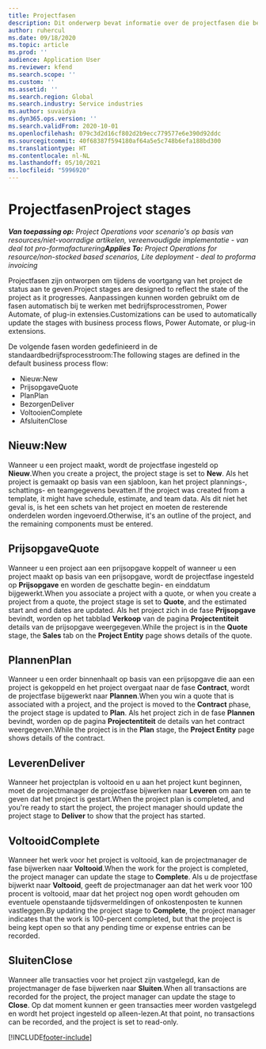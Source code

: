 ```yaml
---
title: Projectfasen
description: Dit onderwerp bevat informatie over de projectfasen die beschikbaar zijn in Microsoft Dynamics Project Operations.
author: ruhercul
ms.date: 09/18/2020
ms.topic: article
ms.prod: ''
audience: Application User
ms.reviewer: kfend
ms.search.scope: ''
ms.custom: ''
ms.assetid: ''
ms.search.region: Global
ms.search.industry: Service industries
ms.author: suvaidya
ms.dyn365.ops.version: ''
ms.search.validFrom: 2020-10-01
ms.openlocfilehash: 079c3d2d16cf802d2b9ecc779577e6e390d92ddc
ms.sourcegitcommit: 40f68387f594180af64a5e5c748b6efa188bd300
ms.translationtype: HT
ms.contentlocale: nl-NL
ms.lasthandoff: 05/10/2021
ms.locfileid: "5996920"
---
```

# <a name="project-stages"></a><span data-ttu-id="2346c-103">Projectfasen</span><span class="sxs-lookup"><span data-stu-id="2346c-103">Project stages</span></span>

<span data-ttu-id="2346c-104">_**Van toepassing op:** Project Operations voor scenario's op basis van resources/niet-voorradige artikelen, vereenvoudigde implementatie - van deal tot pro-formafacturering_</span><span class="sxs-lookup"><span data-stu-id="2346c-104">_**Applies To:** Project Operations for resource/non-stocked based scenarios, Lite deployment - deal to proforma invoicing_</span></span>

<span data-ttu-id="2346c-105">Projectfasen zijn ontworpen om tijdens de voortgang van het project de status aan te geven.</span><span class="sxs-lookup"><span data-stu-id="2346c-105">Project stages are designed to reflect the state of the project as it progresses.</span></span> <span data-ttu-id="2346c-106">Aanpassingen kunnen worden gebruikt om de fasen automatisch bij te werken met bedrijfsprocesstromen, Power Automate, of plug-in extensies.</span><span class="sxs-lookup"><span data-stu-id="2346c-106">Customizations can be used to automatically update the stages with business process flows, Power Automate, or plug-in extensions.</span></span>

<span data-ttu-id="2346c-107">De volgende fasen worden gedefinieerd in de standaardbedrijfsprocesstroom:</span><span class="sxs-lookup"><span data-stu-id="2346c-107">The following stages are defined in the default business process flow:</span></span>

- <span data-ttu-id="2346c-108">Nieuw:</span><span class="sxs-lookup"><span data-stu-id="2346c-108">New</span></span>
- <span data-ttu-id="2346c-109">Prijsopgave</span><span class="sxs-lookup"><span data-stu-id="2346c-109">Quote</span></span>
- <span data-ttu-id="2346c-110">Plan</span><span class="sxs-lookup"><span data-stu-id="2346c-110">Plan</span></span>
- <span data-ttu-id="2346c-111">Bezorgen</span><span class="sxs-lookup"><span data-stu-id="2346c-111">Deliver</span></span>
- <span data-ttu-id="2346c-112">Voltooien</span><span class="sxs-lookup"><span data-stu-id="2346c-112">Complete</span></span>
- <span data-ttu-id="2346c-113">Afsluiten</span><span class="sxs-lookup"><span data-stu-id="2346c-113">Close</span></span> 

## <a name="new"></a><span data-ttu-id="2346c-114">Nieuw:</span><span class="sxs-lookup"><span data-stu-id="2346c-114">New</span></span>

<span data-ttu-id="2346c-115">Wanneer u een project maakt, wordt de projectfase ingesteld op **Nieuw**.</span><span class="sxs-lookup"><span data-stu-id="2346c-115">When you create a project, the project stage is set to **New**.</span></span> <span data-ttu-id="2346c-116">Als het project is gemaakt op basis van een sjabloon, kan het project plannings-, schattings- en teamgegevens bevatten.</span><span class="sxs-lookup"><span data-stu-id="2346c-116">If the project was created from a template, it might have schedule, estimate, and team data.</span></span> <span data-ttu-id="2346c-117">Als dit niet het geval is, is het een schets van het project en moeten de resterende onderdelen worden ingevoerd.</span><span class="sxs-lookup"><span data-stu-id="2346c-117">Otherwise, it's an outline of the project, and the remaining components must be entered.</span></span>

## <a name="quote"></a><span data-ttu-id="2346c-118">Prijsopgave</span><span class="sxs-lookup"><span data-stu-id="2346c-118">Quote</span></span>

<span data-ttu-id="2346c-119">Wanneer u een project aan een prijsopgave koppelt of wanneer u een project maakt op basis van een prijsopgave, wordt de projectfase ingesteld op **Prijsopgave** en worden de geschatte begin- en einddatum bijgewerkt.</span><span class="sxs-lookup"><span data-stu-id="2346c-119">When you associate a project with a quote, or when you create a project from a quote, the project stage is set to **Quote**, and the estimated start and end dates are updated.</span></span> <span data-ttu-id="2346c-120">Als het project zich in de fase **Prijsopgave** bevindt, worden op het tabblad **Verkoop** van de pagina **Projectentiteit** details van de prijsopgave weergegeven.</span><span class="sxs-lookup"><span data-stu-id="2346c-120">While the project is in the **Quote** stage, the **Sales** tab on the **Project Entity** page shows details of the quote.</span></span>

## <a name="plan"></a><span data-ttu-id="2346c-121">Plannen</span><span class="sxs-lookup"><span data-stu-id="2346c-121">Plan</span></span>

<span data-ttu-id="2346c-122">Wanneer u een order binnenhaalt op basis van een prijsopgave die aan een project is gekoppeld en het project overgaat naar de fase **Contract**, wordt de projectfase bijgewerkt naar **Plannen**.</span><span class="sxs-lookup"><span data-stu-id="2346c-122">When you win a quote that is associated with a project, and the project is moved to the **Contract** phase, the project stage is updated to **Plan**.</span></span> <span data-ttu-id="2346c-123">Als het project zich in de fase **Plannen** bevindt, worden op de pagina **Projectentiteit** de details van het contract weergegeven.</span><span class="sxs-lookup"><span data-stu-id="2346c-123">While the project is in the **Plan** stage, the **Project Entity** page shows details of the contract.</span></span>

## <a name="deliver"></a><span data-ttu-id="2346c-124">Leveren</span><span class="sxs-lookup"><span data-stu-id="2346c-124">Deliver</span></span>

<span data-ttu-id="2346c-125">Wanneer het projectplan is voltooid en u aan het project kunt beginnen, moet de projectmanager de projectfase bijwerken naar **Leveren** om aan te geven dat het project is gestart.</span><span class="sxs-lookup"><span data-stu-id="2346c-125">When the project plan is completed, and you're ready to start the project, the project manager should update the project stage to **Deliver** to show that the project has started.</span></span>

## <a name="complete"></a><span data-ttu-id="2346c-126">Voltooid</span><span class="sxs-lookup"><span data-stu-id="2346c-126">Complete</span></span> 

<span data-ttu-id="2346c-127">Wanneer het werk voor het project is voltooid, kan de projectmanager de fase bijwerken naar **Voltooid**.</span><span class="sxs-lookup"><span data-stu-id="2346c-127">When the work for the project is completed, the project manager can update the stage to **Complete**.</span></span> <span data-ttu-id="2346c-128">Als u de projectfase bijwerkt naar **Voltooid**, geeft de projectmanager aan dat het werk voor 100 procent is voltooid, maar dat het project nog open wordt gehouden om eventuele openstaande tijdsvermeldingen of onkostenposten te kunnen vastleggen.</span><span class="sxs-lookup"><span data-stu-id="2346c-128">By updating the project stage to **Complete**, the project manager indicates that the work is 100-percent completed, but that the project is being kept open so that any pending time or expense entries can be recorded.</span></span>

## <a name="close"></a><span data-ttu-id="2346c-129">Sluiten</span><span class="sxs-lookup"><span data-stu-id="2346c-129">Close</span></span>

<span data-ttu-id="2346c-130">Wanneer alle transacties voor het project zijn vastgelegd, kan de projectmanager de fase bijwerken naar **Sluiten**.</span><span class="sxs-lookup"><span data-stu-id="2346c-130">When all transactions are recorded for the project, the project manager can update the stage to **Close**.</span></span> <span data-ttu-id="2346c-131">Op dat moment kunnen er geen transacties meer worden vastgelegd en wordt het project ingesteld op alleen-lezen.</span><span class="sxs-lookup"><span data-stu-id="2346c-131">At that point, no transactions can be recorded, and the project is set to read-only.</span></span>



[!INCLUDE[footer-include](../includes/footer-banner.md)]